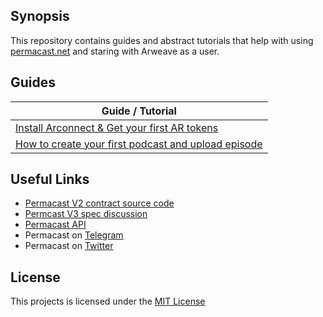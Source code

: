 ## Synopsis
This repository contains guides and abstract tutorials that help with using [permacast.net](https://permacast.net) and staring with Arweave as a user.

## Guides
| Guide / Tutorial  | 
| ------------- |
| [Install Arconnect & Get your first AR tokens](./docs/getting-ar.md)     | 
| [How to create your first podcast and upload episode](./docs/podcast-setup.md)      |

## Useful Links
- [Permacast V2 contract source code](https://github.com/Parallel-news/permacast/tree/main/v2-contracts)
- [Permcast V3 spec discussion](https://github.com/Parallel-news/permacast/issues/46)
- [Permacast API](https://github.com/Parallel-news/permacast-cache#supported-endpoints)
- Permacast on [Telegram](https://t.me/permacast)
- Permacast on [Twitter](https://twitter.com/permacastapp)

## License
This projects is licensed under the [MIT License](./LICENSE)